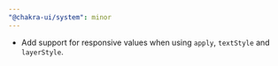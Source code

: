```yaml
---
"@chakra-ui/system": minor
---
```


- Add support for responsive values when using `apply`, `textStyle` and
  `layerStyle`.
